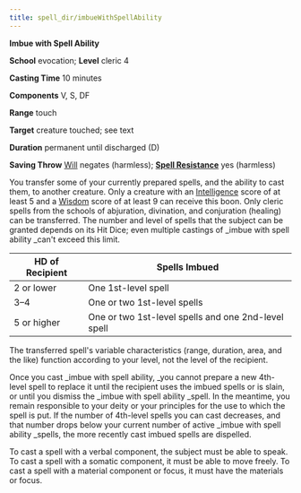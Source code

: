 ```yaml
---
title: spell_dir/imbueWithSpellAbility
---
```

 **Imbue with Spell Ability**

**School** evocation; **Level** cleric 4

**Casting Time** 10 minutes

**Components** V, S, DF

**Range** touch

**Target** creature touched; see text

**Duration** permanent until discharged (D)

**Saving Throw** [Will](../combat#_will) negates (harmless); **[Spell Resistance](../glossary#_spell-resistance)** yes (harmless)

You transfer some of your currently prepared spells, and the ability to cast them, to another creature. Only a creature with an [Intelligence](../gettingStarted#_intelligence) score of at least 5 and a [Wisdom](../gettingStarted#_wisdom) score of at least 9 can receive this boon. Only cleric spells from the schools of abjuration, divination, and conjuration (healing) can be transferred. The number and level of spells that the subject can be granted depends on its Hit Dice; even multiple castings of _imbue with spell ability _can't exceed this limit.

| HD of Recipient | Spells Imbued |
| --- | --- |
| 2 or lower | One 1st-level spell |
| 3–4 | One or two 1st-level spells |
| 5 or higher | One or two 1st-level spells and one 2nd-level spell |

The transferred spell's variable characteristics (range, duration, area, and the like) function according to your level, not the level of the recipient.

Once you cast _imbue with spell ability, _you cannot prepare a new 4th-level spell to replace it until the recipient uses the imbued spells or is slain, or until you dismiss the _imbue with spell ability _spell. In the meantime, you remain responsible to your deity or your principles for the use to which the spell is put. If the number of 4th-level spells you can cast decreases, and that number drops below your current number of active _imbue with spell ability _spells, the more recently cast imbued spells are dispelled.

To cast a spell with a verbal component, the subject must be able to speak. To cast a spell with a somatic component, it must be able to move freely. To cast a spell with a material component or focus, it must have the materials or focus.

